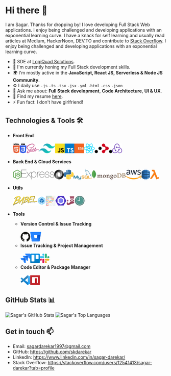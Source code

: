 # Hi there 👋

I am Sagar. Thanks for dropping by! I love developing Full Stack Web applications.
I enjoy being challenged and developing applications with an exponential learning curve. I have a knack for self learning and usually read articles at Medium, HackerNoon, DEV.TO and contribute to [Stack Overflow](https://stackoverflow.com/users/12541413/sagar-darekar?tab=profile). I enjoy being challenged and developing applications with an exponential learning curve.

- 🏢 SDE at [LogiQuad Solutions](https://logiquad.com/).
- 🌱 I'm currently honing my Full Stack development skills.
- 🌍 I'm mostly active in the **JavaScript, React JS, Serverless & Node JS Community**.
- ⚙️ I daily use `.js` `.ts` `.tsx` `.jsx` `.yml` `.html` `.css` `.json` 
- 💬 Ask me about: **Full Stack development**, **Code Architecture**, **UI & UX**.
- 📄 Find my resume [here](https://drive.google.com/file/d/1DLB4TtlYo_nyL6hwN7imeWtnLXZeexqN/view).
- ⚡ Fun fact: I don't have girlfriend!
<!-- - 🥅 2021 Goals: Contributing more to open source. -->

## Technologies & Tools 🛠️

- **Front End**
  <br>
  <br>
  [<img align="left" src=images/front-end/html-5.svg height=30>](https://www.w3schools.com/html/)
  [<img align="left" src=images/front-end/css-3.svg height=30>](https://www.w3schools.com/css/)
  [<img align="left" src=images/front-end/sass.svg height=30>](https://sass-lang.com/)
  [<img align="left" src=images/front-end/tailwindcss.svg height=30>](https://tailwindcss.com/)
  [<img align="left" src=images/front-end/js.svg height=30>](https://www.javascript.com/)
  [<img align="left" src=images/front-end/ts.svg height=30>](https://www.typescriptlang.org/)
  [<img align="left" src=images/front-end/es6.svg height=30>](http://es6-features.org/#Constants)
  [<img align="left" src=images/front-end/react.svg height=30>](https://reactjs.org/)
  [<img align="left" src=images/front-end/react-router.svg height=30>](https://reactrouter.com/)
  [<img align="left" src=images/front-end/redux.svg height=30>](https://react-redux.js.org/)
  <br>
  <br>

- **Back End & Cloud Services**
  <br>
  <br>
  [<img align="left" src=images/back-end/node.svg height=30>](https://nodejs.org/en/)
  [<img align="left" src=images/back-end/express.svg height=30>](https://expressjs.com/)
  [<img align="left" src=images/back-end/json.svg height=30>](https://www.json.org/json-en.html)
  [<img align="left" src=images/back-end/pylogo.svg height=30>](https://www.python.org/)
  [<img align="left" src=images/back-end/mysql.svg height=30>](https://www.mysql.com/)
  [<img align="left" src=images/back-end/mongodb.svg height=30>](https://www.mongodb.com/)
  [<img align="left" src=images/cloud/aws.svg height=30>](https://aws.amazon.com/)
  [<img align="left" src=images/back-end/aws-dynamodb.svg height=30>](https://aws.amazon.com/dynamodb/)
  [<img align="left" src=images/back-end/aws-lambda.svg height=30>](https://aws.amazon.com/lambda/)
  <br>
  <br>

- **Utils**
  <br>
  <br>
  [<img align="left" src=images/utils/babel.svg height=30>](https://babeljs.io/)
  [<img align="left" src=images/utils/webpack.svg height=30>](https://webpack.js.org/)
  [<img align="left" src=images/utils/prettier.svg height=30>](https://prettier.io/)
  [<img align="left" src=images/utils/eslint.svg height=30>](https://eslint.org/)
  [<img align="left" src=images/utils/jest.svg height=30>](https://jestjs.io/)
  [<img align="left" src=images/utils/momentjs.svg height=30>](https://momentjs.com/)
  <br>
  <br>

- **Tools**

  - **Version Control & Issue Tracking**
    <br>
    <br>
    [<img align="left" src=images/version-control/github.svg height=30>](https://github.com/)
    [<img align="left" src=images/version-control/bitbucket.svg height=30>](https://bitbucket.org/)
    <br>
    <br>
  - **Issue Tracking & Project Management**
    <br>
    <br>
    [<img align="left" src=images/project-management/jira.svg height=30>](https://www.atlassian.com/software/jira)
    [<img align="left" src=images/project-management/trello.svg height=30>](https://trello.com/)
    [<img align="left" src=images/project-management/slack.svg height=30>](https://slack.com/)
    <br>
    <br>
  - **Code Editor & Package Manager**
    <br>
    <br>
    [<img align="left" src=images/tools/vs-code.svg height=30>](https://code.visualstudio.com/)
    [<img align="left" src=images/tools/npm.svg height=30>](https://www.npmjs.com/)
    <br>
    <br>

## GitHub Stats 📊

![Sagar's GitHub Stats](https://github-readme-stats.vercel.app/api/?username=skdarekar&show_icons=true)
![Sagar's Top Languages](https://github-readme-stats.vercel.app/api/top-langs/?username=skdarekar&layout=compact&hide=java)

## Get in touch 📫

- Email: sagardarekar1997@gmail.com
- GitHub: https://github.com/skdarekar
- LinkedIn: https://www.linkedin.com/in/sagar-darekar/
- Stack Overflow: https://stackoverflow.com/users/12541413/sagar-darekar?tab=profile
